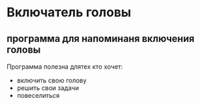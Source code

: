 # Включатель головы

## программа для напоминаня включения головы

Программа полезна длятех кто хочет:

- включить свою голову
- решить свои задачи
- повеселиться


